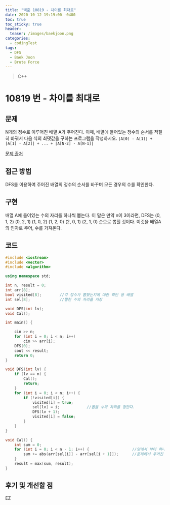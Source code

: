 ```yaml
---
title: "백준 10819 - 차이를 최대로"
date: 2020-10-12 19:19:00 -0400
toc: true
toc_sticky: true
header:
  teaser: /images/baekjoon.png
categories: 
  - codingTest
tags:
  - DFS
  - Baek Joon
  - Brute Force
---
```


> C++ 

10819 번 - 차이를 최대로
=============
 
## 문제
N개의 정수로 이루어진 배열 A가 주어진다. 이때, 배열에 들어있는 정수의 순서를 적절히 바꿔서 다음 식의 최댓값을 구하는 프로그램을 작성하시오.
`|A[0] - A[1]| + |A[1] - A[2]| + ... + |A[N-2] - A[N-1]|`

[문제 출처](https://www.acmicpc.net/problem/10819)

## 접근 방법 
DFS를 이용하여 주어진 배열의 정수의 순서를 바꾸며 모든 경우의 수를 확인한다.

## 구현
배열 A에 들어있는 수의 자리를 하나씩 뽑는다.
이 말은 만약 n이 3이라면, DFS는
(0, 1, 2)
(0, 2, 1)
(1, 0, 2)
(1, 2, 0)
(2, 0, 1)
(2, 1, 0)
순으로 뽑힐 것이다. 이것을 배열A의 인자로 주어, 수를 가져온다.

## 코드 
```c++
#include <iostream>
#include <vector>
#include <algorithm>

using namespace std;

int n, result = 0;
int arr[8];
bool visited[8];		//각 정수가 뽑혔는지에 대한 확인 용 배열
int sel[8];				//뽑힌 수의 자리를 저장

void DFS(int lv);
void Cal();

int main() {

	cin >> n;
	for (int i = 0; i < n; i++)
		cin >> arr[i];
	DFS(0);
	cout << result;
	return 0;
}

void DFS(int lv) {
	if (lv == n) {
		Cal();
		return;
	}
	for (int i = 0; i < n; i++) {
		if (!visited[i]) {
			visited[i] = true;
			sel[lv] = i;			//뽑을 수의 자리를 정한다.
			DFS(lv + 1);
			visited[i] = false;
		}
	}
}

void Cal() {
	int sum = 0;
	for (int i = 0; i < n - 1; i++) {					//앞에서 부터 하나씩 이전에 뽑은 수를 가져온다.
		sum += abs(arr[sel[i]] - arr[sel[i + 1]]);		//문제에서 주어진 식
	}
	result = max(sum, result);
}
```

## 후기 및 개선할 점
EZ